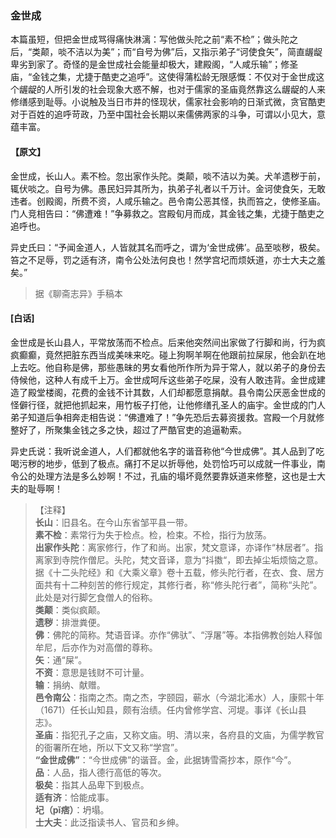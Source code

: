 <script type="text/javascript">
    var head = document.getElementsByTagName('head')[0];
    cssURL = '/public/liao.css';
    linkTag = document.createElement('link');
    linkTag.href = cssURL;
    linkTag.setAttribute('type','text/css');
    linkTag.setAttribute('rel','stylesheet');
    head.appendChild(linkTag);
</script>
### 金世成

本篇虽短，但把金世成骂得痛快淋漓：写他做头陀之前“素不检”；做头陀之后，“类颠，啖不洁以为美”；而“自号为佛”后，又指示弟子“诃使食矢”，简直龌龊卑劣到家了。奇怪的是金世成社会能量却极大，建殿阁，“人咸乐输”；修圣庙，“金钱之集，尤捷于酷吏之追呼”。这使得蒲松龄无限感慨：不仅对于金世成这个龌龊的人所引发的社会现象大惑不解，也对于儒家的圣庙竟然靠这么龌龊的人来修缮感到耻辱。小说触及当日市井的怪现状，儒家社会影响的日渐式微，贪官酷吏对于百姓的追呼苛政，乃至中国社会长期以来儒佛两家的斗争，可谓以小见大，意蕴丰富。

#### 【原文】
<section>
金世成，长山人。素不检。忽出家作头陀。类颠，啖不洁以为美。犬羊遗秽于前，辄伏啖之。自号为佛。愚民妇异其所为，执弟子礼者以千万计。金诃使食矢，无敢违者。创殿阁，所费不资，人咸乐输之。邑令南公恶其怪，执而笞之，使修圣庙。门人竞相告曰：“佛遭难！”争募救之。宫殿旬月而成，其金钱之集，尤捷于酷吏之追呼也。

异史氏曰：“予闻金道人，人皆就其名而呼之，谓为‘金世成佛’。品至啖秽，极矣。笞之不足辱，罚之适有济，南令公处法何良也！然学宫圮而烦妖道，亦士大夫之羞矣。”

</section>

> 据《聊斋志异》手稿本

#### [白话]
<aside>

金世成是长山县人，平常放荡而不检点。后来他突然间出家做了行脚和尚，行为疯疯癫癫，竟然把脏东西当成美味来吃。碰上狗啊羊啊在他跟前拉屎尿，他会趴在地上去吃。他自称是佛，那些愚昧的男女看他所作所为异于常人，就以弟子的身份去侍候他，这种人有成千上万。金世成呵斥这些弟子吃屎，没有人敢违背。金世成建造了殿堂楼阁，花费的金钱不计其数，人们却都愿意捐献。县令南公厌恶金世成的怪僻行径，就把他抓起来，用竹板子打他，让他修缮孔圣人的庙宇。金世成的门人弟子知道后争相奔走相告说：“佛遭难了！”争先恐后去募资援救。宫殿一个月就修整好了，所聚集金钱之多之快，超过了严酷官吏的追逼勒索。

异史氏说：我听说金道人，人们都就他名字的谐音称他“今世成佛”。其人品到了吃喝污秽的地步，低到了极点。痛打不足以折辱他，处罚恰巧可以成就一件事业，南令公的处理方法是多么妙啊！不过，孔庙的塌坏竟然要靠妖道来修整，这也是士大夫的耻辱啊！

</aside>

> 【注释】  
<b>长山</b>：旧县名。在今山东省邹平县一带。  
<b>素不检</b>：素常行为失于检点。检，检束。不检，指行为放荡。  
<b>出家作头陀</b>：离家修行，作了和尚。出家，梵文意译，亦译作“林居者”。指离家到寺院作僧尼。头陀，梵文音译，意为“抖擞“，即去掉尘垢烦恼之意。据《十二头陀经》和《大乘义章》卷十五载，修头陀行者，在衣、食、居方面共有十二种刻苦的修行规定，其修行者，称“修头陀行者”，简称“头陀”。此处是对行脚乞食僧人的俗称。  
<b>类颠</b>：类似疯颠。  
<b>遗秽</b>：排泄粪便。  
<b>佛</b>：佛陀的简称。梵语音译。亦作“佛驮”、“浮屠”等。本指佛教创始人释伽牟尼，后亦作为对高僧的尊称。  
<b>矢</b>：通“屎”。  
<b>不资</b>：意思是钱财不可计量。  
<b>输</b>：捐纳、献赠。  
<b>邑令南公</b>：指南之杰。南之杰，字颐园，蕲水（今湖北浠水）人，康熙十年（1671）任长山知县，颇有治绩。任内曾修学宫、河堤。事详《长山县志》。  
<b>圣庙</b>：指犯孔子之庙，又称文庙。明、清以来，各府县的文庙，为儒学教官的衙署所在地，所以下文又称“学宫”。  
<b>“金世成佛”</b>：“今世成佛”的谐音。金，此据铸雪斋抄本，原作“今”。  
<b>品</b>：人品，指人德行高低的等次。  
<b>极矣</b>：指其人品卑下到极点。  
<b>适有济</b>：恰能成事。  
<b>圮（pǐ痞）</b>：坍塌。  
<b>士大夫</b>：此泛指读书人、官员和乡绅。  

